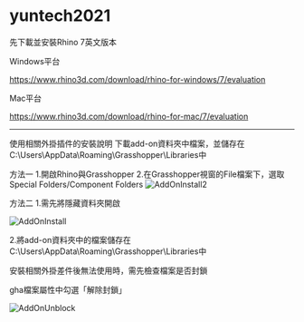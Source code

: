 # yuntech2021

先下載並安裝Rhino 7英文版本

Windows平台

https://www.rhino3d.com/download/rhino-for-windows/7/evaluation

Mac平台

https://www.rhino3d.com/download/rhino-for-mac/7/evaluation

--------------------------------------------------------------------------
使用相關外掛插件的安裝說明
下載add-on資料夾中檔案，並儲存在C:\Users\AppData\Roaming\Grasshopper\Libraries中

方法一
1.開啟Rhino與Grasshopper
2.在Grasshopper視窗的File檔案下，選取Special Folders/Component Folders
![AddOnInstall2](https://user-images.githubusercontent.com/5525391/114703542-04e91880-9d58-11eb-9f9e-6f77a1faccbc.png)

方法二
1.需先將隱藏資料夾開啟

![AddOnInstall](https://user-images.githubusercontent.com/5525391/114342798-13d09f00-9b8f-11eb-9da2-3fee913458f8.png)

2.將add-on資料夾中的檔案儲存在C:\Users\AppData\Roaming\Grasshopper\Libraries中

安裝相關外掛差件後無法使用時，需先檢查檔案是否封鎖

gha檔案屬性中勾選「解除封鎖」

![AddOnUnblock](https://user-images.githubusercontent.com/5525391/114343128-d7ea0980-9b8f-11eb-80df-dd7e70ed2d8d.png)

